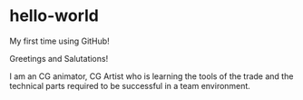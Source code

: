 # hello-world
My first time using GitHub!

Greetings and Salutations!

I am an CG animator, CG Artist who is learning the tools of the trade and the technical parts required to be successful in a team environment.

